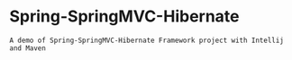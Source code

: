 # Spring-SpringMVC-Hibernate
`A demo of Spring-SpringMVC-Hibernate Framework project with Intellij and Maven`
